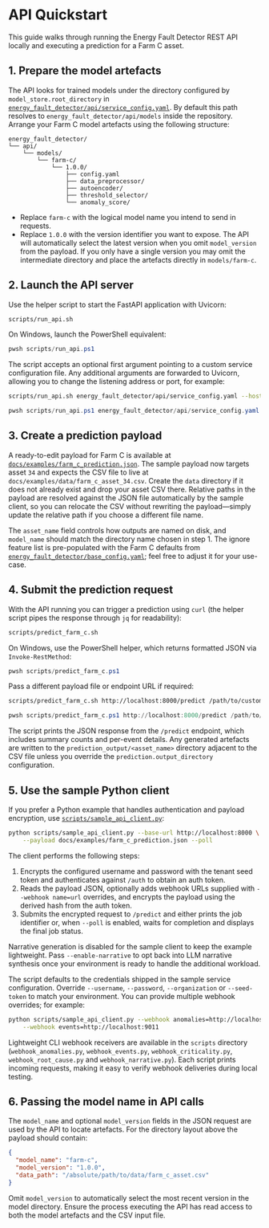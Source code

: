 # API Quickstart

This guide walks through running the Energy Fault Detector REST API locally and
executing a prediction for a Farm C asset.

## 1. Prepare the model artefacts

The API looks for trained models under the directory configured by
`model_store.root_directory` in
[`energy_fault_detector/api/service_config.yaml`](energy_fault_detector/api/service_config.yaml).
By default this path resolves to `energy_fault_detector/api/models` inside the
repository. Arrange your Farm C model artefacts using the following structure:

```
energy_fault_detector/
└── api/
    └── models/
        └── farm-c/
            └── 1.0.0/
                ├── config.yaml
                ├── data_preprocessor/
                ├── autoencoder/
                ├── threshold_selector/
                └── anomaly_score/
```

* Replace `farm-c` with the logical model name you intend to send in requests.
* Replace `1.0.0` with the version identifier you want to expose. The API will
  automatically select the latest version when you omit `model_version` from the
  payload. If you only have a single version you may omit the intermediate
  directory and place the artefacts directly in `models/farm-c`.

## 2. Launch the API server

Use the helper script to start the FastAPI application with Uvicorn:

```bash
scripts/run_api.sh
```

On Windows, launch the PowerShell equivalent:

```powershell
pwsh scripts/run_api.ps1
```

The script accepts an optional first argument pointing to a custom service
configuration file. Any additional arguments are forwarded to Uvicorn, allowing
you to change the listening address or port, for example:

```bash
scripts/run_api.sh energy_fault_detector/api/service_config.yaml --host 0.0.0.0 --port 8080
```

```powershell
pwsh scripts/run_api.ps1 energy_fault_detector/api/service_config.yaml --host 0.0.0.0 --port 8080
```

## 3. Create a prediction payload

A ready-to-edit payload for Farm C is available at
[`docs/examples/farm_c_prediction.json`](examples/farm_c_prediction.json). The
sample payload now targets asset `34` and expects the CSV file to live at
`docs/examples/data/farm_c_asset_34.csv`. Create the `data` directory if it does
not already exist and drop your asset CSV there. Relative paths in the payload
are resolved against the JSON file automatically by the sample client, so you
can relocate the CSV without rewriting the payload—simply update the relative
path if you choose a different file name.

The `asset_name` field controls how outputs are named on disk, and `model_name`
should match the directory name chosen in step 1. The ignore feature list is
pre-populated with the Farm C defaults from
[`energy_fault_detector/base_config.yaml`](../energy_fault_detector/base_config.yaml);
feel free to adjust it for your use-case.

## 4. Submit the prediction request

With the API running you can trigger a prediction using `curl`
(the helper script pipes the response through `jq` for readability):

```bash
scripts/predict_farm_c.sh
```

On Windows, use the PowerShell helper, which returns formatted JSON via
`Invoke-RestMethod`:

```powershell
pwsh scripts/predict_farm_c.ps1
```

Pass a different payload file or endpoint URL if required:

```bash
scripts/predict_farm_c.sh http://localhost:8000/predict /path/to/custom_payload.json
```

```powershell
pwsh scripts/predict_farm_c.ps1 http://localhost:8000/predict /path/to/custom_payload.json
```

The script prints the JSON response from the `/predict` endpoint, which includes
summary counts and per-event details. Any generated artefacts are written to the
`prediction_output/<asset_name>` directory adjacent to the CSV file unless you
override the `prediction.output_directory` configuration.

## 5. Use the sample Python client

If you prefer a Python example that handles authentication and payload
encryption, use [`scripts/sample_api_client.py`](../scripts/sample_api_client.py):

```bash
python scripts/sample_api_client.py --base-url http://localhost:8000 \
    --payload docs/examples/farm_c_prediction.json --poll
```

The client performs the following steps:

1. Encrypts the configured username and password with the tenant seed token and
   authenticates against `/auth` to obtain an auth token.
2. Reads the payload JSON, optionally adds webhook URLs supplied with
   `--webhook name=url` overrides, and encrypts the payload using the derived
   hash from the auth token.
3. Submits the encrypted request to `/predict` and either prints the job
   identifier or, when `--poll` is enabled, waits for completion and displays
   the final job status.

Narrative generation is disabled for the sample client to keep the example
lightweight. Pass `--enable-narrative` to opt back into LLM narrative synthesis
once your environment is ready to handle the additional workload.

The script defaults to the credentials shipped in the sample service
configuration. Override `--username`, `--password`, `--organization` or
`--seed-token` to match your environment. You can provide multiple webhook
overrides; for example:

```bash
python scripts/sample_api_client.py --webhook anomalies=http://localhost:9010 \
    --webhook events=http://localhost:9011
```

Lightweight CLI webhook receivers are available in the `scripts` directory
(`webhook_anomalies.py`, `webhook_events.py`, `webhook_criticality.py`,
`webhook_root_cause.py` and `webhook_narrative.py`). Each script prints incoming
requests, making it easy to verify webhook deliveries during local testing.

## 6. Passing the model name in API calls

The `model_name` and optional `model_version` fields in the JSON request are used
by the API to locate artefacts. For the directory layout above the payload should
contain:

```json
{
  "model_name": "farm-c",
  "model_version": "1.0.0",
  "data_path": "/absolute/path/to/data/farm_c_asset.csv"
}
```

Omit `model_version` to automatically select the most recent version in the
model directory. Ensure the process executing the API has read access to both
the model artefacts and the CSV input file.
